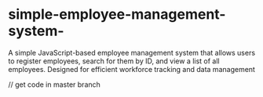 ﻿# simple-employee-management-system-
A simple JavaScript-based employee management system that allows users to register employees, search for them by ID, and view a list of all employees. Designed for efficient workforce tracking and data management


// get code in master branch 
